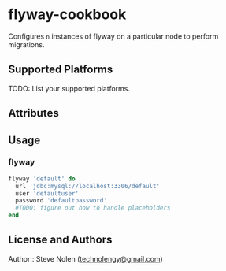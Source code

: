 # flyway-cookbook

Configures `n` instances of flyway on a particular node to perform migrations.

## Supported Platforms

TODO: List your supported platforms.

## Attributes

## Usage

### flyway

```ruby
flyway 'default' do
  url 'jdbc:mysql://localhost:3306/default'
  user 'defaultuser'
  password 'defaultpassword'
  #TODO: figure out how to handle placeholders
end

```

## License and Authors

Author:: Steve Nolen (<technolengy@gmail.com>)
